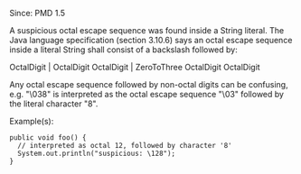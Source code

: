 Since: PMD 1.5

A suspicious octal escape sequence was found inside a String literal.
The Java language specification (section 3.10.6) says an octal
escape sequence inside a literal String shall consist of a backslash
followed by:

   OctalDigit | OctalDigit OctalDigit | ZeroToThree OctalDigit OctalDigit

Any octal escape sequence followed by non-octal digits can be confusing,
e.g. &quot;\038&quot; is interpreted as the octal escape sequence &quot;\03&quot; followed by
the literal character &quot;8&quot;.

Example(s):
```
public void foo() {
  // interpreted as octal 12, followed by character '8'
  System.out.println("suspicious: \128");
}
```
